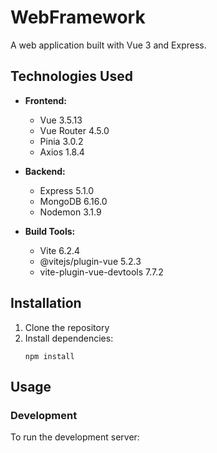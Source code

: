 # WebFramework

A web application built with Vue 3 and Express.

## Technologies Used

- **Frontend:** 
  - Vue 3.5.13
  - Vue Router 4.5.0
  - Pinia 3.0.2
  - Axios 1.8.4

- **Backend:**
  - Express 5.1.0
  - MongoDB 6.16.0
  - Nodemon 3.1.9

- **Build Tools:**
  - Vite 6.2.4
  - @vitejs/plugin-vue 5.2.3
  - vite-plugin-vue-devtools 7.7.2

## Installation

1. Clone the repository
2. Install dependencies:
   ```
   npm install
   ```

## Usage

### Development

To run the development server: